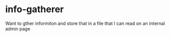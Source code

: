 # info-gatherer
Want to gther informiton and store that in a file that I can read on an internal admin page
